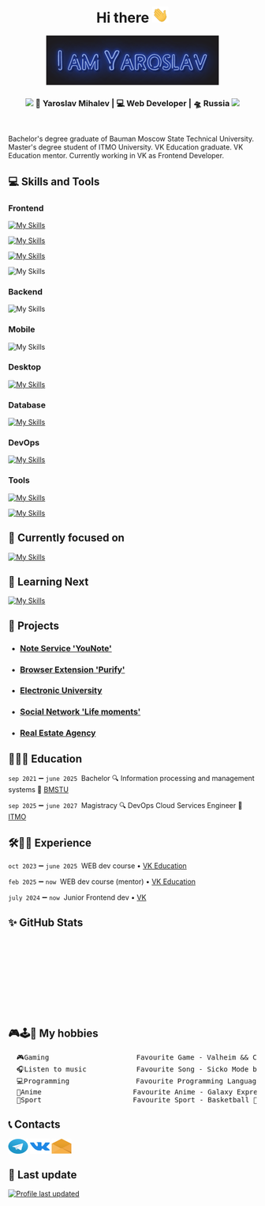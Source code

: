 <h1 align="center">
Hi there&nbsp<img src="assets/hi.gif" height="32" alt=""/>
</h1>

<div align="center">
<img src="assets/i_am.gif" height="100px" alt=""/>
<h3><img src="https://media.giphy.com/media/WUlplcMpOCEmTGBtBW/giphy.gif" width="30"> 🙎 Yaroslav Mihalev | 💻 Web Developer | 🛸 Russia <img src="https://media.giphy.com/media/WUlplcMpOCEmTGBtBW/giphy.gif" width="30"></h3>
<p align="center">
<img src="https://komarev.com/ghpvc/?username=YarikMix&label=Profile%20views&color=0e75b6&style=flat" alt="" />
</p>
</div>

Bachelor's degree graduate of Bauman Moscow State Technical University. Master's degree student of ITMO University. VK Education graduate. VK Education mentor. Currently working in VK as Frontend Developer.

## 💻 Skills and Tools

### Frontend
[![My Skills](https://skillicons.dev/icons?i=html,css,js,ts)](https://skillicons.dev)

[![My Skills](https://skillicons.dev/icons?i=react,redux,sass,bootstrap)](https://skillicons.dev)

[![My Skills](https://skillicons.dev/icons?i=materialui,tailwind,materialui,tailwind)](https://skillicons.dev)

![My Skills](https://go-skill-icons.vercel.app/api/icons?i=webpack,vite,reactquery,babel&theme=dark)

### Backend
![My Skills](https://go-skill-icons.vercel.app/api/icons?i=nestjs,nodejs,express,djangorestframework&theme=dark)

### Mobile
![My Skills](https://go-skill-icons.vercel.app/api/icons?i=reactnative&theme=dark)

### Desktop
[![My Skills](https://skillicons.dev/icons?i=tauri)](https://skillicons.dev)

### Database
[![My Skills](https://skillicons.dev/icons?i=postgres,mysql,redis,mongodb)](https://skillicons.dev)

### DevOps
[![My Skills](https://skillicons.dev/icons?i=docker,nginx,githubactions,sentry)](https://skillicons.dev)

### Tools
[![My Skills](https://skillicons.dev/icons?i=git,gitlab,linux,bash,powershell)](https://skillicons.dev)

[![My Skills](https://skillicons.dev/icons?i=postman,figma,webstorm)](https://skillicons.dev)

## 🎯 Currently focused on

[![My Skills](https://skillicons.dev/icons?i=go,sentry,grafana,prometheus)](https://skillicons.dev)

## 📖 Learning Next

[![My Skills](https://skillicons.dev/icons?i=next,kubernetes)](https://skillicons.dev)

## 📝 Projects

* ### [Note Service 'YouNote'](https://you-note.ru)
* ### [Browser Extension 'Purify'](https://github.com/YarikMix/Purify)
* ### [Electronic University](https://github.com/YarikMix/university)
* ### [Social Network 'Life moments'](https://github.com/YarikMix/life-moments)
* ### [Real Estate Agency](https://github.com/YarikMix/agency)

## 📝👨‍🎓&nbsp;Education

`sep 2021` ➖ `june 2025`&nbsp; Bachelor 🔍 Information processing and management systems 🏢 [BMSTU](https://bmstu.ru/)

`sep 2025` ➖ `june 2027`&nbsp; Magistracy 🔍 DevOps Cloud Services Engineer 🏢 [ITMO](https://itmo.ru/)

## 🛠👨‍💻&nbsp;Experience

`oct 2023` ➖ `june 2025`&nbsp; WEB dev course •  ️[VK Education](https://education.vk.company/)

`feb 2025` ➖ `now`&nbsp; WEB dev course (mentor) • [VK Education](https://education.vk.company/)

`july 2024` ➖ `now`&nbsp; Junior Frontend dev • ️[VK](https://vk.company/)

## ✨ GitHub Stats

<div align="center" style="display: flex;">
  <img height="150em" src="https://github-readme-stats.vercel.app/api?username=YarikMix&show_icons=true&title_color=007bff&text_color=e7e7e7&icon_color=007bff&bg_color=171c28"  alt=""/>
  <img height="150em" src="https://github-readme-stats.vercel.app/api/top-langs/?username=YarikMix&langs_count=10&layout=compact&title_color=007bff&text_color=e7e7e7&icon_color=007bff&bg_color=171c28"  alt=""/>
</div>

## 🎮🕹️👾 My hobbies
<pre>
  🎮Gaming                     Favourite Game - Valheim && Cyberpunk 2077
  🎧Listen to music            Favourite Song - Sicko Mode by Travis Scott
  💻Programming                Favourite Programming Language - JavaScript
  👺Anime                      Favourite Anime - Galaxy Express 999
  💪️Sport                      Favourite Sport - Basketball 🏀 && Gym 💪
</pre>

## 📞 Contacts

<a href="https://t.me/Yaroslav738" target="blank"><img align="center" src="assets/telegram-logo.svg" height="30" width="40"/></a>
<a href="https://vk.com/id345691818" target="blank"><img align="center" src="assets/vk.svg" alt="dmitry__varin" height="30" width="40"/></a>
<a href="mailto: yaroslav7689@gmail.com" target="blank"><img align="center" src="assets/email-opened-svgrepo-com.svg" height="30" width="40"/></a>

## 🔄 Last update

[![Profile last updated](https://img.shields.io/github/last-commit/YarikMix/YarikMix/main?label=Last%20updated&style=flat)](https://github.com/YarikMix/YarikMix/commits)
